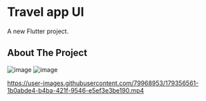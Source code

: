 # Travel app UI

A new Flutter project.

## About The Project

![image](https://user-images.githubusercontent.com/79968953/179356647-37ed87b0-b04a-44d9-9281-2c13d5aa6156.png)
![image](https://user-images.githubusercontent.com/79968953/179356664-3d00be84-a858-40e1-80aa-b8039a859d79.png)


https://user-images.githubusercontent.com/79968953/179356561-1b0abde4-b4ba-421f-9546-e5ef3e3be190.mp4

